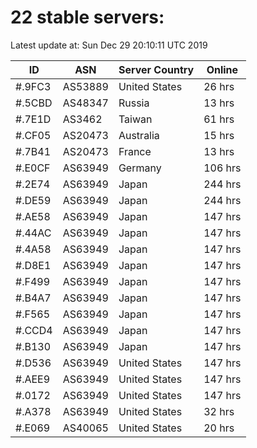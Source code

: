 # 22 stable servers:

Latest update at: Sun Dec 29 20:10:11 UTC 2019

| ID | ASN | Server Country | Online |
| -- | --- | -------------- | ------ |
| #.9FC3 | AS53889 | United States | 26 hrs |
| #.5CBD | AS48347 | Russia | 13 hrs |
| #.7E1D | AS3462 | Taiwan | 61 hrs |
| #.CF05 | AS20473 | Australia | 15 hrs |
| #.7B41 | AS20473 | France | 13 hrs |
| #.E0CF | AS63949 | Germany | 106 hrs |
| #.2E74 | AS63949 | Japan | 244 hrs |
| #.DE59 | AS63949 | Japan | 244 hrs |
| #.AE58 | AS63949 | Japan | 147 hrs |
| #.44AC | AS63949 | Japan | 147 hrs |
| #.4A58 | AS63949 | Japan | 147 hrs |
| #.D8E1 | AS63949 | Japan | 147 hrs |
| #.F499 | AS63949 | Japan | 147 hrs |
| #.B4A7 | AS63949 | Japan | 147 hrs |
| #.F565 | AS63949 | Japan | 147 hrs |
| #.CCD4 | AS63949 | Japan | 147 hrs |
| #.B130 | AS63949 | Japan | 147 hrs |
| #.D536 | AS63949 | United States | 147 hrs |
| #.AEE9 | AS63949 | United States | 147 hrs |
| #.0172 | AS63949 | United States | 147 hrs |
| #.A378 | AS63949 | United States | 32 hrs |
| #.E069 | AS40065 | United States | 20 hrs |

